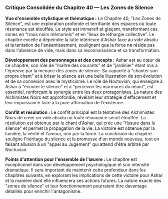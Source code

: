 ### Critique Consolidée du Chapitre 40 — Les Zones de Silence

**Vue d'ensemble stylistique et thématique :**
Le Chapitre 40, "Les Zones de Silence", est une exploration profonde et terrifiante des espaces où toute résonance est étouffée. Le style est immersif et glaçant, transformant ces zones en "trous noirs mémoriels" et en "lieux de léthargie collective". Le chapitre excelle à dépeindre la lutte intérieure d'Ashar face au vide absolu et la tentation de l'anéantissement, soulignant que la force ne réside pas dans l'absence de vide, mais dans sa reconnaissance et sa transformation.

**Développement des personnages et des concepts :**
Ashar est au cœur de ce chapitre, son rôle de "maître des courants" et de "jardinier" étant mis à l'épreuve par la menace des zones de silence. Sa capacité à "chanter son propre chant" et à briser le silence est une belle illustration de son évolution et de sa connexion avec le mysticisme. Le rôle de Noctuvian, qui enseigne à Ashar à "écouter le silence" et à "percevoir les murmures du néant", est essentiel, renforçant la synergie entre les deux protagonistes. La nature des Alchimistes Noirs est approfondie, révélant leur stratégie d'effacement et leur impuissance face à la pure affirmation de l'existence.

**Conflit et résolution :**
Le conflit principal est la tentative des Alchimistes Noirs de créer un vide absolu où toute résonance serait étouffée. La résolution est obtenue par le chant d'Ashar, qui crée une "fissure dans le silence" et permet la propagation de la vie. La victoire est obtenue par la lumière, la vérité et l'amour, non par la force. La conclusion du chapitre souligne l'héritage du silence et la promesse d'un monde nouveau, tout en faisant allusion à un "appel au Jugement" qui attend d'être arbitré par Noctuvian.

**Points d'attention pour l'ensemble de l'œuvre :**
Le chapitre est exceptionnel dans son développement psychologique et son intensité dramatique. Il sera important de maintenir cette profondeur dans les chapitres suivants, en explorant les implications de cette victoire pour Ashar et la manière dont elle influencera ses actions futures. La nature exacte des "zones de silence" et leur fonctionnement pourraient être davantage détaillés pour enrichir l'antagonisme.
